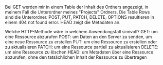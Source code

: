 Bei GET werden mir in einem Table der Inhalt des Ordners angezeigt, in meinem Fall die Unterordner meines "Projects" Ordners. Die Table Rows sind die Unterordner.
POST, PUT, PATCH, DELETE, OPTIONS resultieren in einem 404 not found error.
HEAD zeigt die Metadaten an.

Welche HTTP-Methode wäre in welchem Anwendungsfall sinnvoll?
GET: um eine Ressource abzurufen
POST: um Daten an den Server zu senden, um eine neue Ressource zu erstellen
PUT: um eine Ressource zu erstellen oder zu aktualisieren
PATCH: um eine Ressource partiell zu aktualisieren
DELETE: um eine Ressource zu löschen
HEAD: um Metadaten über eine Ressource abzurufen, ohne den tatsächlichen Inhalt der Ressource zu übertragen
